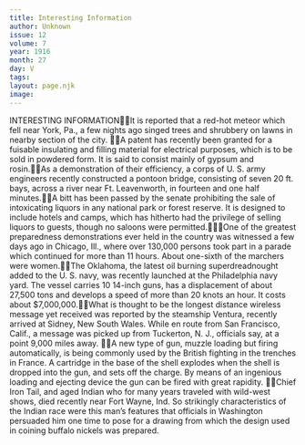 ```yaml
---
title: Interesting Information
author: Unknown
issue: 12
volume: 7
year: 1916
month: 27
day: V
tags:
layout: page.njk
image:
---
```

INTERESTING INFORMATIONIt is reported that a red-hot meteor which fell near York, Pa., a few nights ago singed trees and shrubbery on lawns in nearby section of the city. A patent has recently been granted for a fuisable insulating and filling material for electrical purposes, which is to be sold in powdered form. It is said to consist mainly of gypsum and rosin.As a demonstration of their efficiency, a corps of U. S. army engineers recently constructed a pontoon bridge, consisting of seven 20 ft. bays, across a river near Ft. Leavenworth, in fourteen and one half minutes.A bitt has been passed by the senate prohibiting the sale of intoxicating liquors in any national park or forest reserve. It is designed to include hotels and camps, which has hitherto had the privilege of selling liquors to guests, though no saloons were permitted.One of the greatest preparedness demonstrations ever held in the country was witnessed a few days ago in Chicago, Ill., where over 130,000 persons took part in a parade which continued for more than 11 hours. About one-sixth of the marchers were women.The Oklahoma, the latest oil burning superdreadnought added to the U. S. navy, was recently launched at the Philadelphia navy yard. The vessel carries 10 14-inch guns, has a displacement of about 27,500 tons and develops a speed of more than 20 knots an hour. It costs about $7,000,000.What is thought to be the longest distance wireless message yet received was reported by the steamship Ventura, recently arrived at Sidney, New South Wales. While en route from San Francisco, Calif., a message was picked up from Tuckerton, N. J., officials say, at a point 9,000 miles away. A new type of gun, muzzle loading but firing automatically, is being commonly used by the British fighting in the trenches in France. A cartridge in the base of the shell explodes when the shell is dropped into the gun, and sets off the charge. By means of an ingenious loading and ejecting device the gun can be fired with great rapidity. Chief Iron Tail, and aged Indian who for many years traveled with wild-west shows, died recently near Fort Wayne, Ind. So strikingly characteristics of the Indian race were this man’s features that officials in Washington persuaded him one time to pose for a drawing from which the design used in coining buffalo nickels was prepared. 
